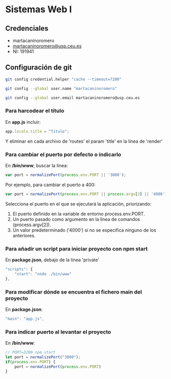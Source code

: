 # Sistemas Web I

## Credenciales
- martacaninoromero
- martacaninoromero@usp.ceu.es
- NI: 191941

## Configuración de git
```bash
git config credential.helper "cache --timeout=7200"
```
```bash
git config --global user.name "martacaninoromero"
````
```bash
git config --global user.email martacaninoromero@usp.ceu.es
```

### Para harcodear el título
En **app.js** incluir:
```js
app.locals.title = "Titulo";
```
Y eliminar en cada archivo de 'routes' el param 'title' en la línea de 'render'

### Para cambiar el puerto por defecto o indicarlo
En **/bin/www**, buscar la linea:
```javascript
var port = normalizePort(process.env.PORT || '3000');
```
Por ejemplo, para cambiar el puerto a 400:
```javascript
var port = normalizePort(process.env.PORT || process.argv[2] || '4000');
```
Selecciona el puerto en el que se ejecutará la aplicación, priorizando:
1. El puerto definido en la variable de entorno process.env.PORT.
2. Un puerto pasado como argumento en la línea de comandos (process.argv[2]).
3. Un valor predeterminado ('4000') si no se especifica ninguno de los anteriores.

### Para añadir un script para iniciar proyecto con npm start 
En **package.json**, debajo de la linea 'private'
```js
"scripts": {
    "start": "node ./bin/www"
},
```


### Para modificar dónde se encuentra el fichero main del proyecto 
En **package.json**:
```js
"main": "app.js",
```


### Para indicar puerto al levantar el proyecto
En **/bin/www**:
```js
// PORT=3200 npm start
let port = normalizePort("3000");
if(process.env.PORT) {
    port = normalizePort(process.env.PORT)
}
```

